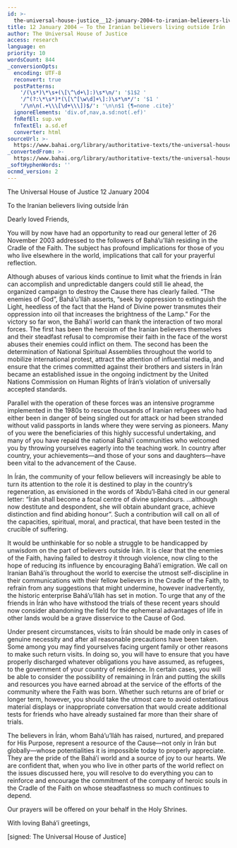 ```yaml
---
id: >-
  the-universal-house-justice__12-january-2004-to-iranian-believers-living-outside-iran__2145149222__en
title: 12 January 2004 – To the Iranian believers living outside Írán
author: The Universal House of Justice
access: research
language: en
priority: 10
wordsCount: 844
_conversionOpts:
  encoding: UTF-8
  reconvert: true
  postPatterns:
    '/(\s*)\*\s+(\[\^\d+\]:)\s*\n/': '$1$2 '
    '/^(?:\*\s*)*(\[\^[\w\d]+\]:)\s*\n*/': '$1 '
    '/\n\n(.+\\\[\d+\\\])$/': '\n\n$1 {¶=none .cite}'
  ignoreElements: 'div.of,nav,a.sd:not(.ef)'
  fnRefEl: sup.ve
  fnTextEl: a.sd.ef
  converter: html
sourceUrl: >-
  https://www.bahai.org/library/authoritative-texts/the-universal-house-of-justice/messages/20040112_001/20040112_001.xhtml
_convertedFrom: >-
  https://www.bahai.org/library/authoritative-texts/the-universal-house-of-justice/messages/20040112_001/20040112_001.xhtml
_softHyphenWords: ''
ocnmd_version: 2
---
```

The Universal House of Justice
12 January 2004

To the Iranian believers living outside Írán

Dearly loved Friends,

You will by now have had an opportunity to read our general letter of 26 November 2003 addressed to the followers of Bahá’u’lláh residing in the Cradle of the Faith. The subject has profound implications for those of you who live elsewhere in the world, implications that call for your prayerful reflection.

Although abuses of various kinds continue to limit what the friends in Írán can accomplish and unpredictable dangers could still lie ahead, the organized campaign to destroy the Cause there has clearly failed. “The enemies of God”, Bahá’u’lláh asserts, “seek by oppression to extinguish the Light, heedless of the fact that the Hand of Divine power transmutes their oppression into oil that increases the brightness of the Lamp.” For the victory so far won, the Bahá’í world can thank the interaction of two moral forces. The first has been the heroism of the Iranian believers themselves and their steadfast refusal to compromise their faith in the face of the worst abuses their enemies could inflict on them. The second has been the determination of National Spiritual Assemblies throughout the world to mobilize international protest, attract the attention of influential media, and ensure that the crimes committed against their brothers and sisters in Írán became an established issue in the ongoing indictment by the United Nations Commission on Human Rights of Írán’s violation of universally accepted standards.

Parallel with the operation of these forces was an intensive programme implemented in the 1980s to rescue thousands of Iranian refugees who had either been in danger of being singled out for attack or had been stranded without valid passports in lands where they were serving as pioneers. Many of you were the beneficiaries of this highly successful undertaking, and many of you have repaid the national Bahá’í communities who welcomed you by throwing yourselves eagerly into the teaching work. In country after country, your achievements—and those of your sons and daughters—have been vital to the advancement of the Cause.

In Írán, the community of your fellow believers will increasingly be able to turn its attention to the role it is destined to play in the country’s regeneration, as envisioned in the words of ‘Abdu’l‑Bahá cited in our general letter: “Írán shall become a focal centre of divine splendours. …although now destitute and despondent, she will obtain abundant grace, achieve distinction and find abiding honour”. Such a contribution will call on all of the capacities, spiritual, moral, and practical, that have been tested in the crucible of suffering.

It would be unthinkable for so noble a struggle to be handicapped by unwisdom on the part of believers outside Írán. It is clear that the enemies of the Faith, having failed to destroy it through violence, now cling to the hope of reducing its influence by encouraging Bahá’í emigration. We call on Iranian Bahá’ís throughout the world to exercise the utmost self-discipline in their communications with their fellow believers in the Cradle of the Faith, to refrain from any suggestions that might undermine, however inadvertently, the historic enterprise Bahá’u’lláh has set in motion. To urge that any of the friends in Írán who have withstood the trials of these recent years should now consider abandoning the field for the ephemeral advantages of life in other lands would be a grave disservice to the Cause of God.

Under present circumstances, visits to Írán should be made only in cases of genuine necessity and after all reasonable precautions have been taken. Some among you may find yourselves facing urgent family or other reasons to make such return visits. In doing so, you will have to ensure that you have properly discharged whatever obligations you have assumed, as refugees, to the government of your country of residence. In certain cases, you will be able to consider the possibility of remaining in Írán and putting the skills and resources you have earned abroad at the service of the efforts of the community where the Faith was born. Whether such returns are of brief or longer term, however, you should take the utmost care to avoid ostentatious material displays or inappropriate conversation that would create additional tests for friends who have already sustained far more than their share of trials.

The believers in Írán, whom Bahá’u’lláh has raised, nurtured, and prepared for His Purpose, represent a resource of the Cause—not only in Írán but globally—whose potentialities it is impossible today to properly appreciate. They are the pride of the Bahá’í world and a source of joy to our hearts. We are confident that, when you who live in other parts of the world reflect on the issues discussed here, you will resolve to do everything you can to reinforce and encourage the commitment of the company of heroic souls in the Cradle of the Faith on whose steadfastness so much continues to depend.

Our prayers will be offered on your behalf in the Holy Shrines.

With loving Bahá’í greetings,

\[signed: The Universal House of Justice\]
